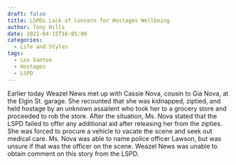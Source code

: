 ```yaml
---
draft: false
title: LSPDs Lack of Concern for Hostages Wellbeing
author: Tony Hills
date: 2021-04-15T16:05:00
categories:
  - Life and Styles
tags:
  - Los Santos
  - Hostages
  - LSPD
---
```


Earlier today Weazel News met up with Cassie Nova, cousin to Gia Nova, at the Elgin St. garage. She recounted that she was kidnapped, ziptied, and held hostage by an 
unknown assailent who took her to a grocery store and proceeded to rob the store. After the situation, Ms. Nova stated that the LSPD failed to offer any additional aid 
after releasing her from the zipties. She was forced to procure a vehicle to vacate the scene and seek out medical care. Ms. Nova was able to name police officer Lawson, 
but was unsure if that was the officer on the scene. Weazel News was unable to obtain comment on this story from the LSPD.
